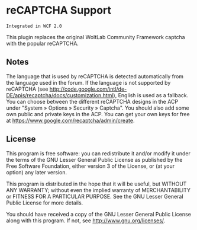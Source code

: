 reCAPTCHA Support
===============

    Integrated in WCF 2.0

This plugin replaces the original WoltLab Community Framework captcha with the popular reCAPTCHA.

Notes
-----

The language that is used by reCAPTCHA is detected automatically from the language used in the forum. If the language is not supported by reCAPTCHA (see http://code.google.com/intl/de-DE/apis/recaptcha/docs/customization.html), English is used as a fallback. You can choose between the different reCAPTCHA designs in the ACP under "System » Options » Security » Captcha". You should also add some own public and private keys in the ACP. You can get your own keys for free at https://www.google.com/recaptcha/admin/create.

License
-------

This program is free software: you can redistribute it and/or modify
it under the terms of the GNU Lesser General Public License as published by
the Free Software Foundation, either version 3 of the License, or
(at your option) any later version.

This program is distributed in the hope that it will be useful,
but WITHOUT ANY WARRANTY; without even the implied warranty of
MERCHANTABILITY or FITNESS FOR A PARTICULAR PURPOSE.  See the
GNU Lesser General Public License for more details.

You should have received a copy of the GNU Lesser General Public License
along with this program.  If not, see <http://www.gnu.org/licenses/>.


